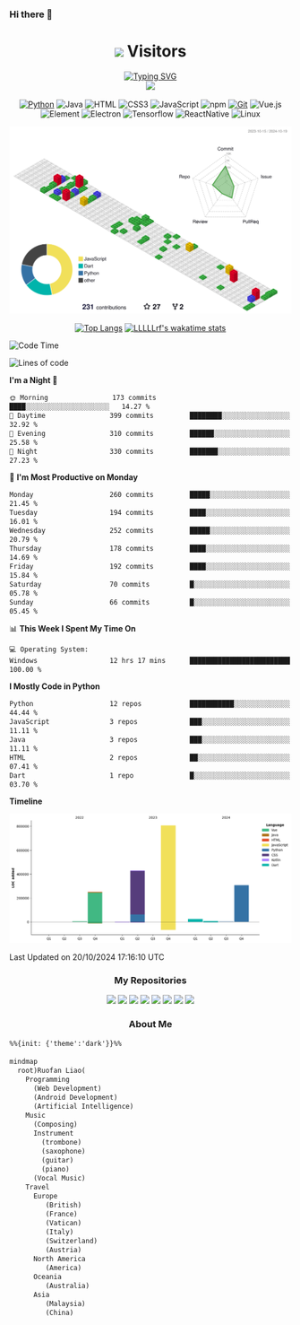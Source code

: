### Hi there 👋

<!--
**LLLLLrf/LLLLLrf** is a ✨ _special_ ✨ repository because its `README.md` (this file) appears on your GitHub profile.

Here are some ideas to get you started:

- 🔭 I’m currently working on ...
- 🌱 I’m currently learning ...
- 👯 I’m looking to collaborate on ...
- 🤔 I’m looking for help with ...
- 💬 Ask me about ...
- 📫 How to reach me: ...
- 😄 Pronouns: ...
- ⚡ Fun fact: ...
-->
 <div align="center">
  <h1> <img src="https://profile-counter.glitch.me/LLLLLrf/count.svg"> Visitors
    </h1>
</div>
<!-- dynamic typing effect 动态打字效果 -->
<div align="center">
    <a href="https://github.com/LLLLLrf">
      <img src="https://readme-typing-svg.demolab.com?font=Fira+Code&pause=1000&width=435&lines=console.log(%22Hello%2C%20World%22);Welcome to my github!&center=true&size=27" alt="Typing SVG" />
    </a>
</div>
<!--  typing gif  -->
 <div align="center">
    <img src="https://cdn.jsdelivr.net/gh/sun0225SUN/sun0225SUN/assets/images/coding.gif" /><br>
 </div>
 
<div align="center">
  
[![Python](https://img.shields.io/badge/-Python-37A6AB?style=flat-square&logo=python&logoColor=ffffff)](https://www.python.org/)
![Java](https://img.shields.io/badge/-Java-007396?style=flat-square&logo=java&logoColor=ffffff)
![HTML](https://img.shields.io/badge/-HTML5-E34F26?style=flat-square&logo=html5&logoColor=white)
![CSS3](https://img.shields.io/badge/-CSS3-1572B6?style=flat-square&logo=css3)
![JavaScript](https://img.shields.io/badge/-JavaScript-oringe?style=flat-square&logo=javascript&logoColor=ffffff)
![npm](https://img.shields.io/badge/-NPM-CB3837?style=flat-square&logo=npm&logoColor=white)
[![Git](https://img.shields.io/badge/-Git-f05032?style=flat-square&logo=git&logoColor=white)](https://git-scm.com/)
![Vue.js](https://img.shields.io/badge/-Vue.js-4FC08D?style=flat-square&logo=Vue.js&logoColor=ffffff)
</br>
![Element](https://img.shields.io/badge/-Element-02845A?style=flat-square&logo=electron&logoColor=ffffff)
![Electron](https://img.shields.io/badge/-Electron-002D71?style=flat-square&logo=element&logoColor=ffffff)
![Tensorflow](https://img.shields.io/badge/-Tensorflow-204366?style=flat-square&logo=tensorflow&logoColor=ffffff)
  <img src="https://img.shields.io/badge/ReactNative-813144?style=flat-square&logo=react&logoColor=ffffff" alt="ReactNative">
  <img src="https://img.shields.io/badge/-Linux-333333?style=flat-square&logo=linux&logoColor=white" alt="Linux">

</div>


<div align="center">

  <img src="./profile-3d-contrib/profile-gitblock.svg">
</br>

[![Top Langs](https://github-readme-stats.vercel.app/api/top-langs/?username=LLLLLrf&layout=compact&langs_count=10&exclude_repo=Data-Structure-Subway-Map)](https://github.com/LLLLLrf/github-readme-stats)
[![LLLLLrf's wakatime stats](https://github-readme-stats.vercel.app/api/wakatime?username=@Ruofan&v=2&layout=compact&langs_count=10)](https://github.com/anuraghazra/github-readme-stats)

</div>

<!--START_SECTION:waka-->
![Code Time](http://img.shields.io/badge/Code%20Time-353%20hrs%2013%20mins-blue)

![Lines of code](https://img.shields.io/badge/From%20Hello%20World%20I%27ve%20Written-1.8%20million%20lines%20of%20code-blue)

**I'm a Night 🦉** 

```text
🌞 Morning                173 commits         ████░░░░░░░░░░░░░░░░░░░░░   14.27 % 
🌆 Daytime                399 commits         ████████░░░░░░░░░░░░░░░░░   32.92 % 
🌃 Evening                310 commits         ██████░░░░░░░░░░░░░░░░░░░   25.58 % 
🌙 Night                  330 commits         ███████░░░░░░░░░░░░░░░░░░   27.23 % 
```
📅 **I'm Most Productive on Monday** 

```text
Monday                   260 commits         █████░░░░░░░░░░░░░░░░░░░░   21.45 % 
Tuesday                  194 commits         ████░░░░░░░░░░░░░░░░░░░░░   16.01 % 
Wednesday                252 commits         █████░░░░░░░░░░░░░░░░░░░░   20.79 % 
Thursday                 178 commits         ████░░░░░░░░░░░░░░░░░░░░░   14.69 % 
Friday                   192 commits         ████░░░░░░░░░░░░░░░░░░░░░   15.84 % 
Saturday                 70 commits          █░░░░░░░░░░░░░░░░░░░░░░░░   05.78 % 
Sunday                   66 commits          █░░░░░░░░░░░░░░░░░░░░░░░░   05.45 % 
```


📊 **This Week I Spent My Time On** 

```text
💻 Operating System: 
Windows                  12 hrs 17 mins      █████████████████████████   100.00 % 
```

**I Mostly Code in Python** 

```text
Python                   12 repos            ███████████░░░░░░░░░░░░░░   44.44 % 
JavaScript               3 repos             ███░░░░░░░░░░░░░░░░░░░░░░   11.11 % 
Java                     3 repos             ███░░░░░░░░░░░░░░░░░░░░░░   11.11 % 
HTML                     2 repos             ██░░░░░░░░░░░░░░░░░░░░░░░   07.41 % 
Dart                     1 repo              █░░░░░░░░░░░░░░░░░░░░░░░░   03.70 % 
```



**Timeline**

![Lines of Code chart](https://raw.githubusercontent.com/LLLLLrf/LLLLLrf/main/assets/bar_graph.png)


 Last Updated on 20/10/2024 17:16:10 UTC
<!--END_SECTION:waka-->


<div align="center">
    <h3>My Repositories</h3>
    <a href="https://github.com/LLLLLrf/BodyBuddy">
    <img src="https://github-readme-stats-git-masterrstaa-rickstaa.vercel.app/api/pin/?username=LLLLLrf&repo=BodyBuddy&theme=solarized-light&&hide_border=true" /></a>
    <a href="https://github.com/LLLLLrf/WearWizard">
    <img src="https://github-readme-stats-git-masterrstaa-rickstaa.vercel.app/api/pin/?username=LLLLLrf&repo=WearWizard&theme=solarized-light&&hide_border=true" /></a>
    <a href="https://github.com/LLLLLrf/GPA-Calculate">
    <img src="https://github-readme-stats-git-masterrstaa-rickstaa.vercel.app/api/pin/?username=LLLLLrf&repo=GPA-Calculate&theme=solarized-light&&hide_border=true" /></a>
    <a href="https://github.com/LLLLLrf/Web-Develop-Assignment">
    <img src="https://github-readme-stats-git-masterrstaa-rickstaa.vercel.app/api/pin/?username=LLLLLrf&repo=Web-Develop-Assignment&theme=solarized-light&hide_border=true" /></a>
    <a href="https://github.com/LLLLLrf/JavaAssignment">
    <img src="https://github-readme-stats-git-masterrstaa-rickstaa.vercel.app/api/pin/?username=LLLLLrf&repo=JavaAssignment&theme=solarized-light&hide_border=true" /></a>
    <a href="https://github.com/LLLLLrf/CafeManagement">
    <img src="https://github-readme-stats-git-masterrstaa-rickstaa.vercel.app/api/pin/?username=LLLLLrf&repo=CafeManagement&theme=solarized-light&hide_border=true" /></a>
    <a href="https://github.com/LLLLLrf/Data-Structure-Subway-Map">
    <img src="https://github-readme-stats-git-masterrstaa-rickstaa.vercel.app/api/pin/?username=LLLLLrf&repo=Data-Structure-Subway-Map&theme=solarized-light&hide_border=true" /></a>
    <a href="https://github.com/LLLLLrf/ros2_ws">
    <img src="https://github-readme-stats-git-masterrstaa-rickstaa.vercel.app/api/pin/?username=LLLLLrf&repo=ros2_ws&theme=solarized-light&hide_border=true" /></a>
</div>

<h3 align="center">About Me</h3>

```mermaid
%%{init: {'theme':'dark'}}%%

mindmap
  root)Ruofan Liao(
    Programming
      (Web Development)
      (Android Development)
      (Artificial Intelligence)
    Music
      (Composing)
      Instrument
        (trombone)
        (saxophone)
        (guitar)
        (piano)
      (Vocal Music)
    Travel
      Europe
         (British)
         (France)
         (Vatican)
         (Italy)
         (Switzerland)
         (Austria)
      North America
         (America)
      Oceania
         (Australia)
      Asia
         (Malaysia)
         (China)
```
